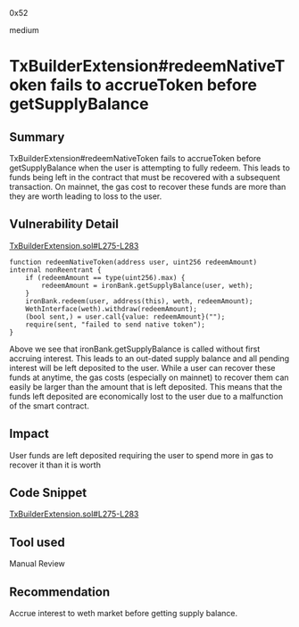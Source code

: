 0x52

medium

# TxBuilderExtension#redeemNativeToken fails to accrueToken before getSupplyBalance

## Summary

TxBuilderExtension#redeemNativeToken fails to accrueToken before getSupplyBalance when the user is attempting to fully redeem. This leads to funds being left in the contract that must be recovered with a subsequent transaction. On mainnet, the gas cost to recover these funds are more than they are worth leading to loss to the user.

## Vulnerability Detail

[TxBuilderExtension.sol#L275-L283](https://github.com/sherlock-audit/2023-05-ironbank/blob/main/ib-v2/src/extensions/TxBuilderExtension.sol#L275-L283)

    function redeemNativeToken(address user, uint256 redeemAmount) internal nonReentrant {
        if (redeemAmount == type(uint256).max) {
            redeemAmount = ironBank.getSupplyBalance(user, weth);
        }
        ironBank.redeem(user, address(this), weth, redeemAmount);
        WethInterface(weth).withdraw(redeemAmount);
        (bool sent,) = user.call{value: redeemAmount}("");
        require(sent, "failed to send native token");
    }

Above we see that ironBank.getSupplyBalance is called without first accruing interest. This leads to an out-dated supply balance and all pending interest will be left deposited to the user. While a user can recover these funds at anytime, the gas costs (especially on mainnet) to recover them can easily be larger than the amount that is left deposited. This means that the funds left deposited are economically lost to the user due to a malfunction of the smart contract.

## Impact

User funds are left deposited requiring the user to spend more in gas to recover it than it is worth

## Code Snippet

[TxBuilderExtension.sol#L275-L283](https://github.com/sherlock-audit/2023-05-ironbank/blob/main/ib-v2/src/extensions/TxBuilderExtension.sol#L275-L283)

## Tool used

Manual Review

## Recommendation

Accrue interest to weth market before getting supply balance.